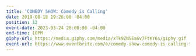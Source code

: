 ```yaml
---
title: 'COMEDY SHOW: Comedy is Calling'
date: 2019-08-18 19:26:00 -04:00
position: 12
event-date: 2023-03-24 20:00:00 -04:00
end-time: 10PM
giphy-url: https://media.giphy.com/media/xTk9ZNSEaGv7FtKY6s/giphy.gif
event-url: https://www.eventbrite.com/e/comedy-show-comedy-is-calling-tickets-559036462107
---
```


